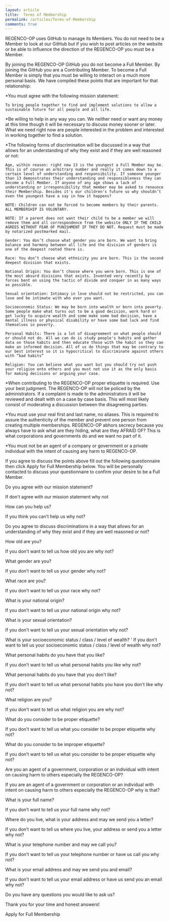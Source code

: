 ```yaml
---
layout: article
title:  Terms of Membership
permalink: /articles/Terms-of-Membership
comments: true
---
```


 



REGENCO-OP uses GitHub to manage its Members. You do not need to be a Member to look at our GitHub but if you wish to post articles on the website or be able to influence the direction of the REGENCO-OP you must be a Member.

By joining the REGENCO-OP GitHub you do not become a Full Member.  By joining the GitHub you are a Contributing Member. To become a Full Member is simply that you must be willing to interact on a much more personal basis. We have compiled these points that are important for that relationship: 

*You must agree with the following mission statement:
	
    To bring people together to find and implement solutions to allow a sustainable future for all people and all life.

*Be willing to help in any way you can. We neither need or want any money at this time though it will be necessary to discuss money sooner or later. What we need right now are people interested in the problem and interested in working together to find a solution. 

*The following forms of discrimination will be discussed in a way that allows for an understanding of why they exist and if they are well reasoned or not:
	
    Age, within reason: right now 13 is the youngest a Full Member may be. This is of course an arbitrary number and really it comes down to a certain level of understanding and responsibility. If someone younger than 13 demonstrates their understanding and responsibleness they can become a Full Member. If anyone of any age shows a lack of understanding or irresponsibility that member may be asked to renounce their Membership. Besides it's our children's future so why shouldn’t even the youngest have a say in how it happens? 

    NOTE: Children can not be forced to become members by their parents. ALL MEMBERSHIP IS VOLUNTARY.	

    NOTE: If a parent does not want their child to be a member we will remove them and all correspondence from the website ONLY IF THE CHILD AGREES WITHOUT FEAR OF PUNISHMENT IF THEY DO NOT. Request must be made by notarized postmarked mail.

    Gender: You don’t choose what gender you are born. We want to bring balance and harmony between all life and the division of genders is one of the deepest rooted there is.  
    
	Race: You don’t choose what ethnicity you are born. This is the second deepest division that exists. 

	National Origin: You don’t choose where you were born. This is one of the most absurd divisions that exists. Invented very recently by forces bent on using the tactic of divide and conquer in as many ways as possible. 
	
	Sexual orientation: Intimacy in love should not be restricted, you can love and be intimate with who ever you want.

	Socioeconomic Status: We may be born into wealth or born into poverty. Some people make what turns out to be a good decision, work hard or get lucky to acquire wealth and some make some bad decision, have a mental illness or physical disability or have some bad luck and find themselves in poverty.

	Personal Habits: There is a lot of disagreement on what people should 	or should not do. All we can do is study people's habits and gather data on those habits and then educate those with the habit so they can make an informed decision. All of us do things that may be contrary to our best interest so it is hypocritical to discriminate against others with “bad habits”
	
	Religion: You can believe what you want but you should try not push your religion onto others and you must not use it as the only basis for making decisions or arguing your case. 

*When contributing to the REGENCO-OP proper etiquette is required. Use your best judgment. The REGENCO-OP will not be policed by the administrators. If a complaint is made to the administrators  it will be reviewed and dealt with on a case by case basis. This will most likely consist of moderating a discussion between the disagreeing parties.

*You must use your real first and last name, no aliases. This is required to assure the authenticity of the member and prevent one person from creating multiple memberships. REGENCO-OP abhors secrecy because you always have to ask what are they hiding, what are they AFRAID OF? This is what corporations and governments do and we want no part of it. 

*You must not be an agent of a company or government or a private individual with the intent of causing any harm to REGENCO-OP.

If you agree to discuss the points above fill out the following questionnaire then click Apply for Full Membership below. You will be personally contacted to discuss your questionnaire to confirm your desire to be a Full Member.

Do you agree with our mission statement?

If don't agree with our mission statement why not

How can you help us?

If you think you can’t help us why not?

Do you agree to discuss discriminations in a way that allows for an understanding of why they exist and if they are well reasoned or not?

How old are you?

If you don't want to tell us how old you are why not?

What gender are you?

If you don’t want to tell us your gender why not? 

What race are you?

If you don't want to tell us your race why not?

What is your national origin?

If you don't want to tell us your national origin why not?

What is your sexual orientation? 

If you don't want to tell us your sexual orientation why not?

What is your socioeconomic status / class / level of wealth?
'
If you don't want to tell us your socioeconomic status / class / level of wealth why not? 

What personal habits do you have that you like?

If you don't want to tell us what personal habits you like why not?

What personal habits do you have that you don't like?

If you don't want to tell us what personal habits you have you don't like why not?

What religion are you?

If you don't want to tell us what religion you are why not?

What do you consider to be proper etiquette?

If you don't want to tell us what you consider to be proper etiquette why not?

What do you consider to be improper etiquette? 

If you don't want to tell us what you consider to be proper etiquette why not?

Are you an agent of a government, corporation or an individual with intent on causing harm to others especially the REGENCO-OP?

If you are an agent of a government or corporation or an individual with intent on causing harm to others especially the REGENCO-OP why is that?
 
What is your full name?

If you don’t want to tell us your full name why not?

Where do you live, what is your address and may we send you a letter?

If you don’t want to tell us where you live, your address or send you a letter why not?    

What is your telephone number and may we call you?

If you don't want to tell us your telephone number or have us call you why not?

What is your email address and may we send you and email? 

If you don't want to tell us your email address or have us send you an email why not?  

Do you have any questions you would like to ask us?                  
                                   
Thank you for your time and honest answers!

Apply for Full Membership